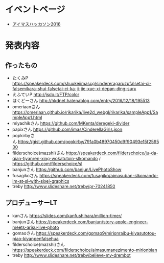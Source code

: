 # イベントページ

- [アイマスハッカソン2016](https://imas.connpass.com/event/40290/)

# 発表内容

## 作ったもの

- たくみP https://speakerdeck.com/shuukeiimascg/sindereragaruzufalsetai-ci-falsemikara-shui-falsetai-ci-ka-ji-jie-xue-xi-depan-ding-suru
- えふていP http://jsdo.it/FTP/color
- はくどーさん http://hkdnet.hatenablog.com/entry/2016/12/18/195513
- omeriaanさん https://omeriaan.github.io/rikarika/live2d_webgl/rikarika/sampleApp1/SampleApp1.html
- miyachikさん https://github.com/MKenta/deregeki-divider
- papixさん https://github.com/imas/CinderellaGirls.json
- popkirbyさん https://gist.github.com/popkirby/791a0b48970450d9f90493e15f259530
- filderschoice(mazshi)さん https://speakerdeck.com/filderschoice/ju-da-qian-tiyanren-xing-wokatutoin-slkomando / https://github.com/filderschoice/sl
- banjunさん https://github.com/banjun/LivePhotoShow
- fusagikoさん https://speakerdeck.com/fusagiko/aimasuban-slkomando-im-at-sl-with-sixel-graphics
- treby http://www.slideshare.net/treby/pr-70241850

## プロデューサーLT

- kanさん https://slides.com/kanfushihara/million-timer/
- banjunさん https://speakerdeck.com/banjun/story-apple-engineer-meets-arisu-live-photo
- gomaoさん https://speakerdeck.com/gomao9/mirionraibu-kiyasutotou-piao-kiyanpenfalsehua
- filderschoice(mazshi)さん https://speakerdeck.com/filderschoice/aimasumanezimento-mirionbian
- treby http://www.slideshare.net/treby/believe-my-drembot

